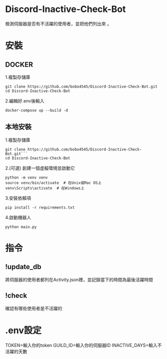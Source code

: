 # Discord-Inactive-Check-Bot
檢測伺服器是否有不活躍的使用者，並把他們列出來 。  

# 安裝

## DOCKER
  1.複製存儲庫
  ```
  git clone https://github.com/bobo4545/Discord-Inactive-Check-Bot.git
  cd Discord-Inactive-Check-Bot
  ```
  2.編輯好.env後輸入
  ```
  docker-compose up --build -d
  ```

## 本地安裝
  1.複製存儲庫
  ```
  git clone https://github.com/bobo4545/Discord-Inactive-Check-Bot.git```
  cd Discord-Inactive-Check-Bot
  ```
  2.(可選) 創建一個虛擬環境並啟動它
  ```
  python -m venv venv
  source venv/bin/activate  # 在Unix或Mac OS上
  venv\Scripts\activate  # 在Windows上
  ```
  3.安裝依賴項
  ```
  pip install -r requirements.txt
  ```
  4.啟動機器人
  ```
  python main.py
  ```
# 指令

## !update_db

將伺服器的使用者都列在Activity.json裡，並記錄當下的時間為最後活躍時間

## !check

確認有哪些使用者是不活躍的

# .env設定

TOKEN=輸入你的token
GUILD_ID=輸入你的伺服器ID
INACTIVE_DAYS=輸入不活躍的天數
